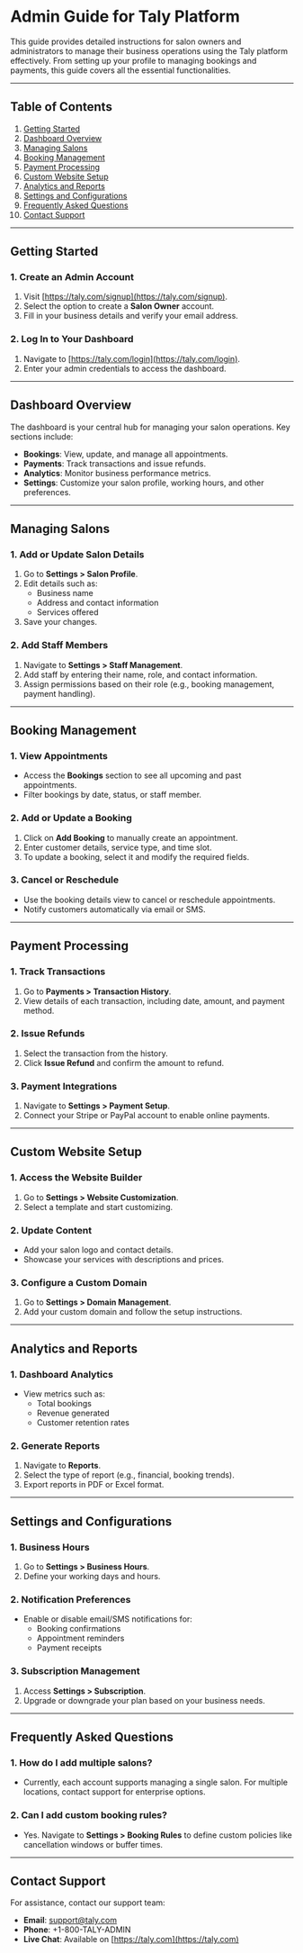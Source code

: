 # Admin Guide for Taly Platform

This guide provides detailed instructions for salon owners and administrators to manage their business operations using the Taly platform effectively. From setting up your profile to managing bookings and payments, this guide covers all the essential functionalities.

---

## Table of Contents
1. [Getting Started](#getting-started)
2. [Dashboard Overview](#dashboard-overview)
3. [Managing Salons](#managing-salons)
4. [Booking Management](#booking-management)
5. [Payment Processing](#payment-processing)
6. [Custom Website Setup](#custom-website-setup)
7. [Analytics and Reports](#analytics-and-reports)
8. [Settings and Configurations](#settings-and-configurations)
9. [Frequently Asked Questions](#frequently-asked-questions)
10. [Contact Support](#contact-support)

---

## Getting Started

### **1. Create an Admin Account**
1. Visit [https://taly.com/signup](https://taly.com/signup).
2. Select the option to create a **Salon Owner** account.
3. Fill in your business details and verify your email address.

### **2. Log In to Your Dashboard**
1. Navigate to [https://taly.com/login](https://taly.com/login).
2. Enter your admin credentials to access the dashboard.

---

## Dashboard Overview

The dashboard is your central hub for managing your salon operations. Key sections include:
- **Bookings**: View, update, and manage all appointments.
- **Payments**: Track transactions and issue refunds.
- **Analytics**: Monitor business performance metrics.
- **Settings**: Customize your salon profile, working hours, and other preferences.

---

## Managing Salons

### **1. Add or Update Salon Details**
1. Go to **Settings > Salon Profile**.
2. Edit details such as:
   - Business name
   - Address and contact information
   - Services offered
3. Save your changes.

### **2. Add Staff Members**
1. Navigate to **Settings > Staff Management**.
2. Add staff by entering their name, role, and contact information.
3. Assign permissions based on their role (e.g., booking management, payment handling).

---

## Booking Management

### **1. View Appointments**
- Access the **Bookings** section to see all upcoming and past appointments.
- Filter bookings by date, status, or staff member.

### **2. Add or Update a Booking**
1. Click on **Add Booking** to manually create an appointment.
2. Enter customer details, service type, and time slot.
3. To update a booking, select it and modify the required fields.

### **3. Cancel or Reschedule**
- Use the booking details view to cancel or reschedule appointments.
- Notify customers automatically via email or SMS.

---

## Payment Processing

### **1. Track Transactions**
1. Go to **Payments > Transaction History**.
2. View details of each transaction, including date, amount, and payment method.

### **2. Issue Refunds**
1. Select the transaction from the history.
2. Click **Issue Refund** and confirm the amount to refund.

### **3. Payment Integrations**
1. Navigate to **Settings > Payment Setup**.
2. Connect your Stripe or PayPal account to enable online payments.

---

## Custom Website Setup

### **1. Access the Website Builder**
1. Go to **Settings > Website Customization**.
2. Select a template and start customizing.

### **2. Update Content**
- Add your salon logo and contact details.
- Showcase your services with descriptions and prices.

### **3. Configure a Custom Domain**
1. Go to **Settings > Domain Management**.
2. Add your custom domain and follow the setup instructions.

---

## Analytics and Reports

### **1. Dashboard Analytics**
- View metrics such as:
  - Total bookings
  - Revenue generated
  - Customer retention rates

### **2. Generate Reports**
1. Navigate to **Reports**.
2. Select the type of report (e.g., financial, booking trends).
3. Export reports in PDF or Excel format.

---

## Settings and Configurations

### **1. Business Hours**
1. Go to **Settings > Business Hours**.
2. Define your working days and hours.

### **2. Notification Preferences**
- Enable or disable email/SMS notifications for:
  - Booking confirmations
  - Appointment reminders
  - Payment receipts

### **3. Subscription Management**
1. Access **Settings > Subscription**.
2. Upgrade or downgrade your plan based on your business needs.

---

## Frequently Asked Questions

### **1. How do I add multiple salons?**
- Currently, each account supports managing a single salon. For multiple locations, contact support for enterprise options.

### **2. Can I add custom booking rules?**
- Yes. Navigate to **Settings > Booking Rules** to define custom policies like cancellation windows or buffer times.

---

## Contact Support

For assistance, contact our support team:
- **Email**: [support@taly.com](mailto:support@taly.com)
- **Phone**: +1-800-TALY-ADMIN
- **Live Chat**: Available on [https://taly.com](https://taly.com)
